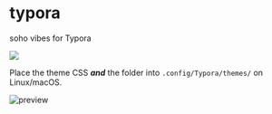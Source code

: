 # typora
soho vibes for Typora

[![](https://img.shields.io/badge/Rosé%20Pine%20Theme-191724)](https://github.com/rose-pine/rose-pine-theme)

Place the theme CSS ***and*** the folder into `.config/Typora/themes/` on Linux/macOS.

![preview](https://i.imgur.com/Z6s8rBA.png)

